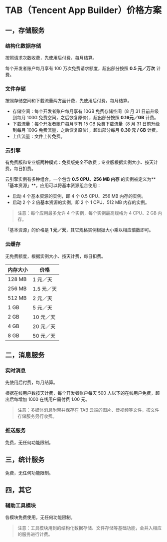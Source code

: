# TAB（Tencent App Builder）价格方案

## 一，存储服务

### 结构化数据存储

按照请求次数收费，先使用后付费，每月结算。

每个开发者账户每月享有 100 万次免费请求额度，超出部分按照 **0.5 元／万次** 计费。

### 文件存储

按照存储空间和下载流量两方面计费，先使用后付费，每月结算。

- 存储空间：每个开发者账户每月享有 10GB 免费存储空间（8 月 31 日前升级到每月 100G 免费空间，之后恢复原价），超出部分按照 **0.16元／GB** 计费。
- 下载流量：每个开发者账户每月享有 15 GB 免费下载流量（8 月 31 日前升级到每月 100G 免费流量，之后恢复原价），超出部分每月 **0.30 元 / GB** 计费。
- 上传流量：文件上传免费。

### 云引擎

有免费版和专业版两种模式：免费版完全不收费；专业版根据实例大小、按天计费，每日扣费。

云引擎实例有多种组合。一个包含 **0.5 CPU、256 MB 内存** 的实例被定义为**「基本资源」**，应用可以将基本资源组合使用：

- 启动 4 个基本资源的实例，即 4 个 0.5 CPU、256 MB 内存的实例。
- 启动 2 个 2 倍基本资源的实例，即 2 个 1 CPU、512 MB 内存的实例。

>  注意：每个应用最多允许 4 个实例，每个实例最高规格为 4 CPU、2 GB 内存。

「基本资源」的价格是 **1 元／天**，其它规格实例根据大小乘以相应倍数即可。

### 云缓存

无免费额度，根据实例大小、按天计费，每日扣费。

| 内存大小   | 价格      |
| ------ | ------- |
| 128 MB | 1 元／天   |
| 256 MB | 1.5 元／天 |
| 512 MB | 2 元／天   |
| 1 GB   | 5 元／天   |
| 2 GB   | 10 元／天  |
| 4 GB   | 20 元／天  |
| 8 GB   | 50 元／天  |

## 二，消息服务

### 实时消息

先使用后付费，每月结算。

根据在线用户数按天计费，每个开发者账户每天 500 人以下的在线用户免费，超出后每增加 1000 在线用户需付费 1.00 元。

> 注意：多媒体消息附带并保存在 TAB 云端的图片、音视频等文件，按文件存储服务另行收费。

### 推送服务

免费，无任何功能限制。

## 三，统计服务

免费，无任何功能限制。

## 四，其它

### 辅助工具模块

各模块免费使用，无任何功能限制。

> 注意：工具模块用到的结构化数据存储、文件存储等基础功能，会并入相应的服务进行计费。